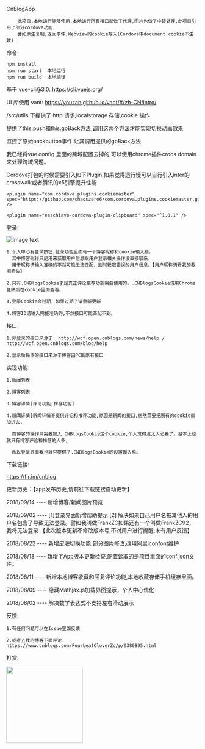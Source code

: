 CnBlogApp

        此项目,本地运行能够使用,本地运行所有接口都做了代理,图片也做了中转处理,此项目引用了部分cordova功能,
        譬如原生复制,返回事件,Webview的cookie写入(Cordova中document.cookie不生效).

命令

    npm install
    npm run start  本地运行
    npm run build  本地编译

基于 vue-cli@3.0: https://cli.vuejs.org/

UI 库使用 vant: https://youzan.github.io/vant/#/zh-CN/intro/

/src/utils 下提供了 http 请求,localstorage 存储,cookie 操作

提供了this.push和this.goBack方法,调用这两个方法才能实现切换动画效果

监控了原始backbutton事件,让其调用提供的goBack方法

我已经将vue.config 里面的跨域配置去掉的,可以使用chrome插件crods domain来处理跨域问题。

Cordova打包的时候需要引入如下Plugin,如果觉得运行慢可以自行引入inter的crosswalk或者腾讯的x5引擎提升性能

    <plugin name="com.cordova.plugins.cookiemaster" 
    spec="https://github.com/chaoszero6/com.cordova.plugins.cookiemaster.git" />
    
    <plugin name="eeschiavo-cordova-plugin-clipboard" spec="^1.0.1" />

登录:

![Image text](https://images2018.cnblogs.com/blog/657942/201808/657942-20180823092205507-1862396053.png)

    1.个人中心有登录按钮,登录功能里面有一个博客昵称和cookie输入框，
      其中博客昵称只是用来获取用户信息跟用户登录相关操作没直接联系，
      用于昵称请输入准确的不然可能无法匹配，到时获取错误的用户信息。【用户昵称请看我的截图箭头】
    
    2.只有.CNBlogsCookie才是真正评论推荐功能需要使用的。.CNBlogsCookie请用Chrome登陆后在cookie里面查看。
       
    3.登录Cookie会过期，如果过期了请重新更新
    
    4.博客ID请输入完整准确的,不然接口可能匹配不到。

接口:

    1.非登录的接口来源于: http://wcf.open.cnblogs.com/news/help /  http://wcf.open.cnblogs.com/blog/help
        
    2.登录后操作的接口来源于博客园PC断原有接口

实现功能:

    1.新闻列表
    
    2.博客列表
    
    3.博客详情[评论功能,推荐功能]
    
    4.新闻详情[新闻详情不提供评论和推荐功能,原因是新闻的接口,居然需要把所有的cookie都加进去,
    
      而博客的操作只需要加入.CNBlogsCookie这个cookie,个人觉得没太大必要了。基本上也就只有博客评论和推荐的人多,
      
      所以登录界面我也就只提供了.CNBlogsCookie的设置输入框。
    
    
下载链接:
     
   https://fir.im/cnblog
   
更新历史：【app发布历史,请前往下载链接自动更新】

   2018/09/14 ---- 新增博客/新闻图片预览 

   2018/09/02 ---- [1]登录界面新增帮助提示 [2] 解决如果自己用户名被其他人的用户名包含了导致无法登录。譬如我叫做FrankZC如果还有一个叫做FrankZC92，我将无法登录 【此次版本更新不修改版本号,不对用户进行提醒,未有用户反馈】

   2018/08/22 ---- 新增皮肤切换功能,部分图片修改,改用阿里iconfont维护

   2018/08/18 ---- 新增了App版本更新检查,配置读取的是项目里面的conf.json文件。

   2018/08/11 ---- 新增本地博客收藏和回复评论功能,本地收藏存储手机缓存里面。

   2018/08/09 ---- 隐藏Mathjax.js加载界面提示，个人中心优化
   
   2018/08/02 ---- 解决数学表达式不支持左右滑动展示
   
反馈:

    1.有任何问题可以在Issue里面反馈
   
    2.或者去我的博客下面评论. https://www.cnblogs.com/FourLeafCloverZc/p/9380895.html
   
打赏:

<img src="https://images2015.cnblogs.com/blog/657942/201611/657942-20161127135510081-1454382720.png" width="200" hegiht="200" align=center />
     
